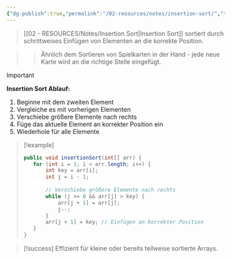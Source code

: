 ```yaml
---
{"dg-publish":true,"permalink":"/02-resources/notes/insertion-sort/","tags":["algorithmen/sortierung","AP2025/detailliert"],"noteIcon":"","updated":"2025-10-29T12:59:06.779+01:00"}
---
```



>[[02 - RESOURCES/Notes/Insertion Sort\|Insertion Sort]] sortiert durch schrittweises Einfügen von Elementen an die korrekte Position.

>>Ähnlich dem Sortieren von Spielkarten in der Hand - jede neue Karte wird an die richtige Stelle eingefügt.

>[!important] 
>**Insertion Sort Ablauf:**
>1. Beginne mit dem zweiten Element
>2. Vergleiche es mit vorherigen Elementen
>3. Verschiebe größere Elemente nach rechts
>4. Füge das aktuelle Element an korrekter Position ein
>5. Wiederhole für alle Elemente

>[!example] 
>```java
>public void insertionSort(int[] arr) {
>    for (int i = 1; i < arr.length; i++) {
>        int key = arr[i];
>        int j = i - 1;
>        
>        // Verschiebe größere Elemente nach rechts
>        while (j >= 0 && arr[j] > key) {
>            arr[j + 1] = arr[j];
>            j--;
>        }
>        arr[j + 1] = key; // Einfügen an korrekter Position
>    }
>}
>```

>[!success] 
>Effizient für kleine oder bereits teilweise sortierte Arrays.